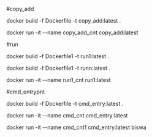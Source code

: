 #copy_add

docker build -f Dockerfile -t copy_add:latest .

docker run -it --name copy_add_cnt copy_add:latest

#run

docker build -f Dockerfile1 -t run1:latest .

docker build -f Dockerfile1 -t runn:latest .

docker run -it --name run1_cnt run1:latest

#cmd_entrypnt

docker build -f Dockerfile -t cmd_entry:latest .

docker run -it --name cmd_cnt cmd_entry:latest

docker run -it --name cmd_cnt1 cmd_entry:latest biswa
